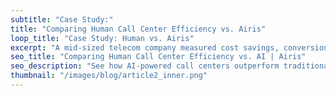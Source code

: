 ```yaml
---
subtitle: "Case Study:"
title: "Comparing Human Call Center Efficiency vs. Airis"
loop_title: "Case Study: Human vs. Airis"
excerpt: "A mid-sized telecom company measured cost savings, conversions, and efficiency by comparing its 40-agent call center to Airis. See how AI solutions outperformed traditional methods, significantly boosting ROI and reducing operational costs."
seo_title: "Comparing Human Call Center Efficiency vs. AI | Airis"
seo_description: "See how AI-powered call centers outperform traditional human-operated systems in cost, efficiency, and lead conversion. Discover the benefits of AI automation."
thumbnail: "/images/blog/article2_inner.png"
---
```


